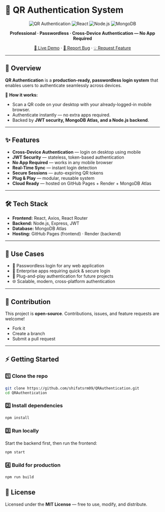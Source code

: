 # 🔐 QR Authentication System



<div align="center">

![QR Authentication](https://img.shields.io/badge/QR-Authentication-blue?style=for-the-badge\&logo=qrcode\&logoColor=white)
![React](https://img.shields.io/badge/Frontend-React-61DAFB?style=for-the-badge\&logo=react)
![Node.js](https://img.shields.io/badge/Backend-Express.js-green?style=for-the-badge\&logo=node.js)
![MongoDB](https://img.shields.io/badge/Database-MongoDB%20Atlas-47A248?style=for-the-badge\&logo=mongodb)

**Professional · Passwordless · Cross-Device Authentication — No App Required**

[🚀 Live Demo](https://shifatsrm09.github.io/QRAuthentication/) · [🐞 Report Bug](https://github.com/shifatsrm09/QRAuthentication/issues) · [💡 Request Feature](https://github.com/shifatsrm09/QRAuthentication/issues)

</div>

---

## 📌 Overview

**QR Authentication** is a **production-ready, passwordless login system** that enables users to authenticate seamlessly across devices.

🔑 **How it works:**

* Scan a QR code on your desktop with your already-logged-in mobile browser.
* Authenticate instantly — no extra apps required.
* Backed by **JWT security, MongoDB Atlas, and a Node.js backend**.

---

## ✨ Features

*  **Cross-Device Authentication** — login on desktop using mobile
*  **JWT Security** — stateless, token-based authentication
*  **No App Required** — works in any mobile browser
*  **Real-Time Sync** — instant login detection
*  **Secure Sessions** — auto-expiring QR tokens
*  **Plug & Play** — modular, reusable system
*  **Cloud Ready** — hosted on GitHub Pages + Render + MongoDB Atlas

---

## 🛠️ Tech Stack

* **Frontend:** React, Axios, React Router
* **Backend:** Node.js, Express, JWT
* **Database:** MongoDB Atlas
* **Hosting:** GitHub Pages (frontend) · Render (backend)

---

## 🎯 Use Cases

* 🔑 Passwordless login for any web application
* 🏢 Enterprise apps requiring quick & secure login
* 📱 Plug-and-play authentication for future projects
* 🌐 Scalable, modern, cross-platform authentication

---

## 🤝 Contribution

This project is **open-source**. Contributions, issues, and feature requests are welcome!

* Fork it
* Create a branch
* Submit a pull request

---


## ⚡ Getting Started

### 1️⃣ Clone the repo

```bash
git clone https://github.com/shifatsrm09/QRAuthentication.git
cd QRAuthentication
```

### 2️⃣ Install dependencies

```bash
npm install
```

### 3️⃣ Run locally

Start the backend first, then run the frontend:

```bash
npm start
```

### 4️⃣ Build for production

```bash
npm run build

```

## 📝 License

Licensed under the **MIT License** — free to use, modify, and distribute.

